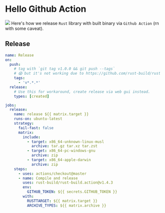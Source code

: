 # Hello Github Action

![](/assets/kat.png) <span class="speech-bubble">Here's how we release `Rust` library with built binary via `Github Action` (rn with some caveat).</span>

## Release

```yml
name: Release
on:
  push:
    # tag with `git tag v1.0.0 && git push --tags`
    # 😱 but it's not working due to https://github.com/rust-build/rust-build.action/issues/46
    tags:
      - 'v*.*.*'
  release:
    # Use this for workaround, create release via web gui instead.
    types: [created]

jobs:
  release:
    name: release ${{ matrix.target }}
    runs-on: ubuntu-latest
    strategy:
      fail-fast: false
      matrix:
        include:
          - target: x86_64-unknown-linux-musl
            archive: tar.gz tar.xz tar.zst
          - target: x86_64-pc-windows-gnu
            archive: zip
          - target: x86_64-apple-darwin
            archive: zip
    steps:
      - uses: actions/checkout@master
      - name: Compile and release
        uses: rust-build/rust-build.action@v1.4.3
        env:
          GITHUB_TOKEN: ${{ secrets.GITHUB_TOKEN }}
        with:
          RUSTTARGET: ${{ matrix.target }}
          ARCHIVE_TYPES: ${{ matrix.archive }}
```

